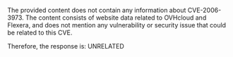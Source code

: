 The provided content does not contain any information about CVE-2006-3973. The content consists of website data related to OVHcloud and Flexera, and does not mention any vulnerability or security issue that could be related to this CVE.

Therefore, the response is: UNRELATED